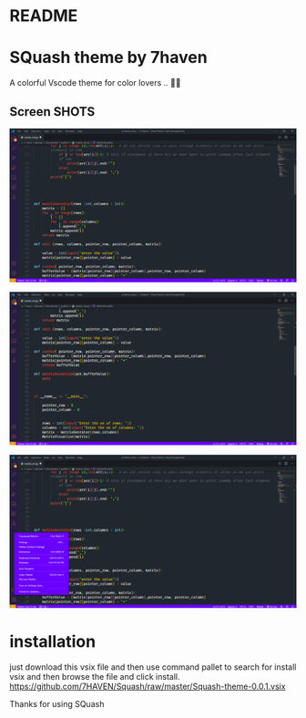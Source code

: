 # README

# SQuash theme by 7haven
 
A colorful Vscode theme for color lovers .. 👾👾

## Screen SHOTS
![squash1](https://github.com/7HAVEN/Squash/blob/master/squash.png)

![squash](https://github.com/7HAVEN/Squash/blob/master/squash2.png)

![squash](https://github.com/7HAVEN/Squash/blob/master/squash3.png)

# installation 

just download this vsix file and then use command pallet to search for 
install vsix and then browse the file and click install.
https://github.com/7HAVEN/Squash/raw/master/Squash-theme-0.0.1.vsix

Thanks for using SQuash
